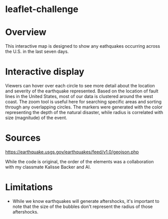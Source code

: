 # leaflet-challenge

# Overview
This interactive map is designed to show any eathquakes occurring across the U.S. in the last seven days. 

# Interactive display
Viewers can hover over each circle to see more detail about the location and severity of the earthquake represented. Based on the location of fault lines in the United States, most of our data is clustered around the west coast. The zoom tool is useful here for searching specific areas and sorting through any overlapping circles. The markers were generated with the color representing the depth of the natural disaster, while radius is correlated with size (magnitude) of the event. 

# Sources
https://earthquake.usgs.gov/earthquakes/feed/v1.0/geojson.php

While the code is original, the order of the elements was a collaboration with my classmate Kalisse Backer and AI.

# Limitations
- While we know earthquakes will generate aftershocks, it's important to note that the size of the bubbles don't represent the radius of those aftershocks.
